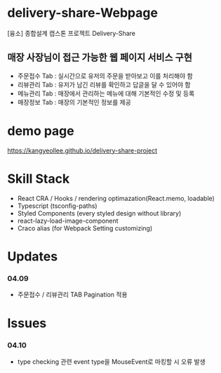# delivery-share-Webpage

[융소] 종합설계 캡스톤 프로젝트 Delivery-Share

## 매장 사장님이 접근 가능한 웹 페이지 서비스 구현

- 주문접수 Tab : 실시간으로 유저의 주문을 받아보고 이를 처리해야 함
- 리뷰관리 Tab : 유저가 남긴 리뷰를 확인하고 답글을 달 수 있어야 함
- 메뉴관리 Tab : 매장에서 관리하는 메뉴에 대해 기본적인 수정 및 등록
- 매장정보 Tab : 매장의 기본적인 정보를 제공

# demo page

https://kangyeollee.github.io/delivery-share-project

# Skill Stack

- React CRA / Hooks / rendering optimazation(React.memo, loadable)
- Typescript (tsconfig-paths)
- Styled Components (every styled design without library)
- react-lazy-load-image-component
- Craco alias (for Webpack Setting customizing)

# Updates

### 04.09

- 주문접수 / 리뷰관리 TAB Pagination 적용

# Issues

### 04.10

- type checking 관련 event type을 MouseEvent로 마킹할 시 오류 발생
